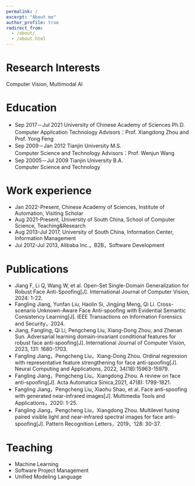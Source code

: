 ```yaml
---
permalink: /
excerpt: "About me"
author_profile: true
redirect_from: 
  - /about/
  - /about.html
---
```

<!-- 
I am now a post-doc at the Department of Computing, Imperial College London, supervised by Dr. Ben Glocker in BioMedIA. Before that, I obtained my Ph.D. degree in the Department of Computer Science and Engineering, The Chinese University of Hong Kong (CUHK), supervised by Prof. Pheng Ann Heng in July 2018. I received B. Eng. degree in Biomedical Engineering from Beihang University (BUAA) in Beijing, June 2014. I worked with Dr. Yan Xu for undergraduate research in MSRA.-->

Research Interests
======
Computer Vision, Multimodal AI

Education
======
* Sep 2017－Jul 2021  University of Chinese Academy of Sciences  Ph.D.<br>
Computer Application Technology    Advisors：Prof. Xiangdong Zhou and Prof. Yong Feng<br>
* Sep 2009－Jan 2012  Tianjin University  M.S.<br>
Computer Science and Technology    Advisors：Prof. Wenjun Wang<br>
* Sep 20005－Jul 2009  Tianjin University  B.A.<br>
Computer Science and Technology 



Work experience
======
* Jan 2022-Present, Chinese Academy of Sciences, Institute of Automation, Visiting Scholar
* Aug 2021-Present, University of South China, School of Computer Science, Teaching&Research
* Aug 2013-Jul 2017, University of South China, Information Center, Information Management 
* Jul 2012-Jul 2013, Alibaba Inc.，B2B，Software Development

  


Publications
======
* Jiang F, Li Q, Wang W, et al. Open-Set Single-Domain Generalization for Robust Face Anti-Spoofing[J]. International Journal of Computer Vision, 2024: 1-22.
* Fangling Jiang, Yunfan Liu, Haolin Si, Jingjing Meng, Qi Li. Cross-scenario Unknown-Aware Face Anti-spoofing with Evidential Semantic Consistency Learning[J]. IEEE Transactions on Information Forensics and Security，2024.
* Jiang, Fangling, Qi Li, Pengcheng Liu, Xiang-Dong Zhou, and Zhenan Sun. Adversarial learning domain-invariant conditional features for robust face anti-spoofing[J]. International Journal of Computer Vision, 2023, 131: 1680-1703.
* Fangling Jiang，Pengcheng Liu，Xiang-Dong Zhou. Ordinal regression with representative feature strengthening for face anti-spoofing[J]. Neural Computing and Applications, 2022, 34(18):15963-15979. 
* Fangling Jiang，Pengcheng Liu，Xiangdong Zhou. A review on face anti-spoofing[J]. Acta Automatica Sinica,2021, 47(8): 1799-1821. 
* Fangling Jiang，Pengcheng Liu, Xiaohu Shao, et al. Face anti-spoofing with generated near-infrared images[J]. Multimedia Tools and Applications，2020: 1-25. 
* Fangling Jiang，Pengcheng Liu，Xiangdong Zhou. Multilevel fusing paired visible light and near-infrared spectral images for face anti-spoofing[J]. Pattern Recognition Letters，2019，128: 30-37. 

Teaching
======
* Machine Learning
* Software Project Management
* Unified Modeling Language

<!--  
Talks
======
<ul>{% for post in site.talks %}
 {% include archive-single-talk-cv.html %}
{% endfor %}</ul>

Teaching
======
  <ul>{% for post in site.teaching %}
    {% include archive-single-cv.html %}
  {% endfor %}</ul>

Skills
======
* Skill 1
* Skill 2
  * Sub-skill 2.1
  * Sub-skill 2.2
  * Sub-skill 2.3
* Skill 3
  
Service and leadership
======
* Currently signed in to 43 different slack teams
  -->

